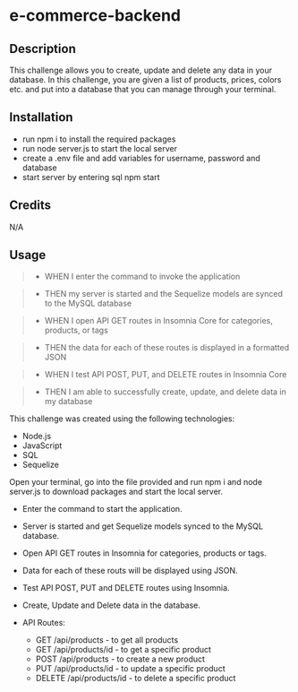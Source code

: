 # e-commerce-backend

## Description

This challenge allows you to create, update and delete any data in your database. In this challenge, you are given a list of products, prices, colors etc. and put into a database that you can manage through your terminal. 

## Installation

* run npm i to install the required packages
* run node server.js to start the local server
* create a .env file and add variables for username, password and database 
* start server by entering sql npm start

## Credits

N/A

## Usage

>* WHEN I enter the command to invoke the application

>* THEN my server is started and the Sequelize models are synced to the MySQL database

>* WHEN I open API GET routes in Insomnia Core for categories, products, or tags

>* THEN the data for each of these routes is displayed in a formatted JSON

>* WHEN I test API POST, PUT, and DELETE routes in Insomnia Core

>* THEN I am able to successfully create, update, and delete data in my database

This challenge was created using the following technologies: 
* Node.js
* JavaScript
* SQL
* Sequelize

Open your terminal, go into the file provided and run npm i and node server.js to download packages and start the local server.

* Enter the command to start the application. 
* Server is started and get Sequelize models synced to the MySQL database. 
* Open API GET routes in Insomnia for categories, products or tags.
* Data for each of these routs will be displayed using JSON. 
* Test API POST, PUT and DELETE routes using Insomnia. 
* Create, Update and Delete data in the database. 

* API Routes: 
    * GET /api/products - to get all products
    * GET /api/products/id - to get a specific product
    * POST /api/products - to create a new product
    * PUT /api/products/id - to update a specific product
    * DELETE /api/products/id - to delete a specific product



